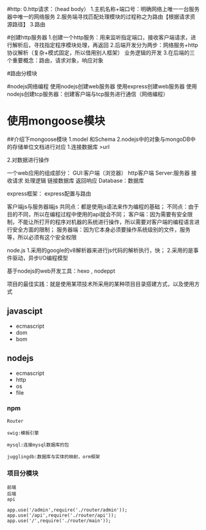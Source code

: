 #http: 
0.http请求：（head body）
1.主机名称+端口号：明确网络上唯一一台服务器中唯一的网络服务
2.服务端寻找匹配处理模块的过程称之为路由【根据请求资源路径】
3.路由

#创建http服务器
1.创建一个http服务：用来监听指定端口，接收客户端请求，进行解析后，寻找指定程序模块处理，再返回
2.后端开发分为两步：网络服务+http协议解析（复杂+模式固定，所以借用别人框架） 业务逻辑的开发
3.在后端的三个重要概念：路由，请求对象，响应对象

#路由分模块

#nodejs网络编程
使用nodejs创建web服务器
使用express创建web服务器
使用nodejs创建tcp服务器：创建客户端与tcp服务进行通信（网络编程）



# 使用mongoose模块
##介绍下mongoose模块
    1.model 和Schema
    2.nodejs中的对象与mongoDB中的存储单位文档进行对应
1.连接数据库
    >url

2.对数据进行操作

一个web应用的组成部分：
GUI:客户端（浏览器） http客户端
Server:服务器 接收请求 处理逻辑 链接数据库 返回响应
Database：数据库


express框架：
    express配置与路由



 客户端js与服务器端js
 共同点：都是使用js语法来作为编程的基础；
 不同点：由于目的不同，所以在编程过程中使用的api就会不同；
 客户端：因为需要有安全限制，不能让所打开的程序对机器的系统进行操作，所以需要对客户端的编程语言进行安全方面的限制；
 服务器端：因为它本身必须要操作系统级别的文件，服务等，所以必须有这个安全权限

 node.js
 1.采用的google的v8解析器来进行js代码的解析执行，快；
 2.采用的是事件驱动，异步I/O编程模型

基于nodejs的web开发工具：hexo , nodeppt

项目的最佳实践：就是使用某项技术所采用的某种项目目录搭建方式，以及使用方式


## javascipt
- ecmascript
- dom
- bom

## nodejs
- ecmascript
- http
- os
- file


### npm
```
Router

swig:模板引擎

mysql:连接mysql数据库的包

jugglingdb:数据库与实体的映射，orm框架

```


### 项目分模块
```
前端
后端
api

app.use('/admin',require('./router/admin'));
app.use('/api',require('./router/api'));
app.use('/',require('./router/main'));
```